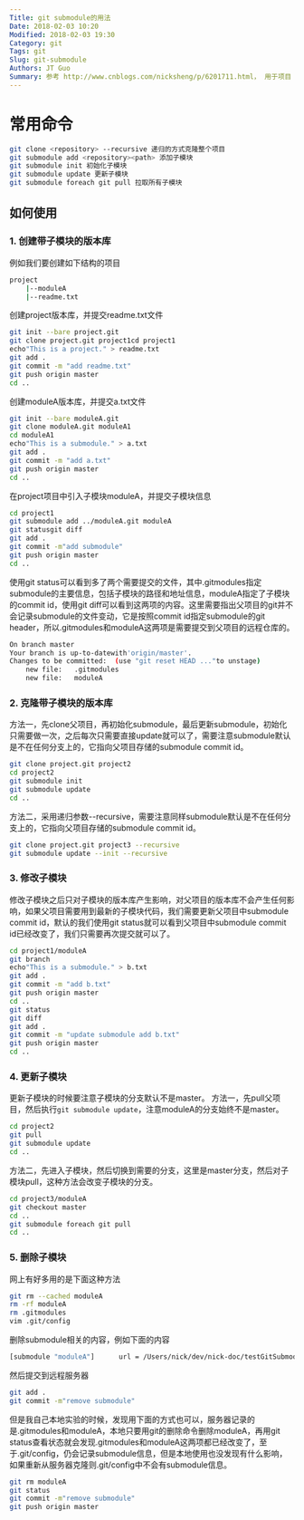 ```yaml
---
Title: git submodule的用法
Date: 2018-02-03 10:20
Modified: 2018-02-03 19:30
Category: git
Tags: git
Slug: git-submodule
Authors: JT Guo
Summary: 参考 http://www.cnblogs.com/nicksheng/p/6201711.html， 用于项目 中的 项目
---
```

# 常用命令

```bash
git clone <repository> --recursive 递归的方式克隆整个项目
git submodule add <repository><path> 添加子模块
git submodule init 初始化子模块
git submodule update 更新子模块
git submodule foreach git pull 拉取所有子模块
```

## 如何使用

### 1. 创建带子模块的版本库

例如我们要创建如下结构的项目

```bash
project
    |--moduleA
    |--readme.txt
```

创建project版本库，并提交readme.txt文件

```bash
git init --bare project.git
git clone project.git project1cd project1
echo"This is a project." > readme.txt
git add .
git commit -m "add readme.txt"
git push origin master
cd ..
```

<!--more-->

创建moduleA版本库，并提交a.txt文件

```bash
git init --bare moduleA.git
git clone moduleA.git moduleA1
cd moduleA1
echo"This is a submodule." > a.txt
git add .
git commit -m "add a.txt"
git push origin master
cd ..
```

在project项目中引入子模块moduleA，并提交子模块信息

```bash
cd project1
git submodule add ../moduleA.git moduleA
git statusgit diff
git add .
git commit -m"add submodule"
git push origin master
cd ..
```

使用git status可以看到多了两个需要提交的文件，其中.gitmodules指定submodule的主要信息，包括子模块的路径和地址信息，moduleA指定了子模块的commit id，使用git diff可以看到这两项的内容。这里需要指出父项目的git并不会记录submodule的文件变动，它是按照commit id指定submodule的git header，所以.gitmodules和moduleA这两项是需要提交到父项目的远程仓库的。

```bash
On branch master
Your branch is up-to-datewith'origin/master'.
Changes to be committed:  (use "git reset HEAD ..."to unstage)
    new file:   .gitmodules
    new file:   moduleA
```

### 2. 克隆带子模块的版本库

方法一，先clone父项目，再初始化submodule，最后更新submodule，初始化只需要做一次，之后每次只需要直接update就可以了，需要注意submodule默认是不在任何分支上的，它指向父项目存储的submodule commit id。

```bash
git clone project.git project2
cd project2
git submodule init
git submodule update
cd ..
```

方法二，采用递归参数--recursive，需要注意同样submodule默认是不在任何分支上的，它指向父项目存储的submodule commit id。

```bash
git clone project.git project3 --recursive
git submodule update --init --recursive
```

### 3. 修改子模块

修改子模块之后只对子模块的版本库产生影响，对父项目的版本库不会产生任何影响，如果父项目需要用到最新的子模块代码，我们需要更新父项目中submodule commit id，默认的我们使用git status就可以看到父项目中submodule commit id已经改变了，我们只需要再次提交就可以了。

```bash
cd project1/moduleA
git branch
echo"This is a submodule." > b.txt
git add .
git commit -m "add b.txt"
git push origin master
cd ..
git status
git diff
git add .
git commit -m "update submodule add b.txt"
git push origin master
cd ..
```

### 4. 更新子模块

更新子模块的时候要注意子模块的分支默认不是master。
方法一，先pull父项目，然后执行```git submodule update```，注意moduleA的分支始终不是master。

```bash
cd project2
git pull
git submodule update
cd ..
```

方法二，先进入子模块，然后切换到需要的分支，这里是master分支，然后对子模块pull，这种方法会改变子模块的分支。

```bash
cd project3/moduleA
git checkout master
cd ..
git submodule foreach git pull
cd ..
```

### 5. 删除子模块

网上有好多用的是下面这种方法

```bash
git rm --cached moduleA
rm -rf moduleA
rm .gitmodules
vim .git/config
```

删除submodule相关的内容，例如下面的内容

```bash
[submodule "moduleA"]      url = /Users/nick/dev/nick-doc/testGitSubmodule/moduleA.git
```

然后提交到远程服务器

```bash
git add .
git commit -m"remove submodule"
```

但是我自己本地实验的时候，发现用下面的方式也可以，服务器记录的是.gitmodules和moduleA，本地只要用git的删除命令删除moduleA，再用git status查看状态就会发现.gitmodules和moduleA这两项都已经改变了，至于.git/config，仍会记录submodule信息，但是本地使用也没发现有什么影响，如果重新从服务器克隆则.git/config中不会有submodule信息。

```bash
git rm moduleA
git status
git commit -m"remove submodule"
git push origin master
```